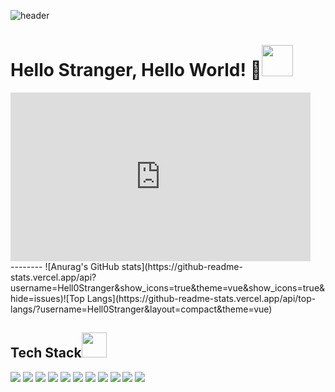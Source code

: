 
![header](https://capsule-render.vercel.app/api?type=wave&color=D3E4CD&height=300&section=header&text=Hello%Stranger%!%!&fontColor=F9F9F9&fontSize=70&fontAlignY=40)


# Hello Stranger, Hello World! 👋<img src="https://media.giphy.com/media/mGcNjsfWAjY5AEZNw6/giphy.gif" width="50">
<div style="width:480px"><iframe allow="fullscreen" frameBorder="0" height="270" src="https://giphy.com/embed/nuufztgCvyJZIuSkgd/video" width="480"></iframe></div>
--------
<!-- git stats -->
![Anurag's GitHub stats](https://github-readme-stats.vercel.app/api?username=Hell0Stranger&show_icons=true&theme=vue&show_icons=true&hide=issues)![Top Langs](https://github-readme-stats.vercel.app/api/top-langs/?username=Hell0Stranger&layout=compact&theme=vue)

Tech Stack<img src="https://media.giphy.com/media/WUlplcMpOCEmTGBtBW/giphy.gif" width="40">
------------
<div>
<img src="https://img.shields.io/badge/HTML5-E34F26?style=for-the-badge&logo=HTML5&logoColor=white"/></a> 
<img src="https://img.shields.io/badge/css3-1572B6?style=for-the-badge&logo=css3&logoColor=white"/></a>
<img src="https://img.shields.io/badge/Javascript-ffb13b?style=for-the-badge&logo=javascript&logoColor=black"/></a> 
<img src="https://img.shields.io/badge/Firebase-FFCA28?style=for-the-badge&logo=Firebase&logoColor=black"/></a>  
<img src="https://img.shields.io/badge/Java-5A45FF?style=for-the-badge&logo=Java&logoColor=black"/></a> 
<img src="https://img.shields.io/badge/Spring-6DB33F?style=for-the-badge&logo=Spring&logoColor=black"/></a>
<img src="https://img.shields.io/badge/Maven-C71A36?style=for-the-badge&logo=Apache Maven&logoColor=black"/></a>  
<img src="https://img.shields.io/badge/Tomcat-F8DC75?style=for-the-badge&logo=Apache Tomcat&logoColor=black"/></a>  
<img src="https://img.shields.io/badge/Oracle-F80000?style=for-the-badge&logo=Oracle&logoColor=black"/></a>
<img src="https://img.shields.io/badge/Amazon aws-232F3E?style=for-the-badge&logo=Amazon aws&logoColor=white"/></a>
<img src="https://img.shields.io/badge/Git-F05032?style=for-the-badge&logo=Git&logoColor=black"/></a>
</div>
